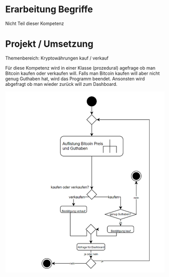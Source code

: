 # Erarbeitung Begriffe
Nicht Teil dieser Kompetenz

# Projekt / Umsetzung
Themenbereich: Kryptowährungen kauf / verkauf 

Für diese Kompetenz wird in einer Klasse (prozedural) agefrage ob man Bitcoin kaufen oder verkaufen will. Falls man Bitcoin kaufen will aber nicht genug Guthaben hat, wird das Programm beendet. Ansonsten wird abgefragt ob man wieder zurück will zum Dashboard.

<img src="./Assets/Diagramm.png" alt="diagram" style="width:600px;"/>

